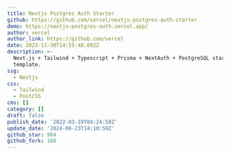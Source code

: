 ```yaml
---
title: Nextjs Postgres Auth Starter
github: https://github.com/vercel/nextjs-postgres-auth-starter
demo: https://nextjs-postgres-auth.vercel.app/
author: vercel
author_link: https://github.com/vercel
date: 2023-11-30T14:55:48.092Z
description: >-
  Next.js + Tailwind + Typescript + Prisma + NextAuth + PostgreSQL starter
  template.
ssg:
  - Nextjs
css:
  - Tailwind
  - PostCSS
cms: []
category: []
draft: false
publish_date: '2022-03-19T04:24:50Z'
update_date: '2024-06-23T14:10:59Z'
github_star: 904
github_fork: 168
---
```

